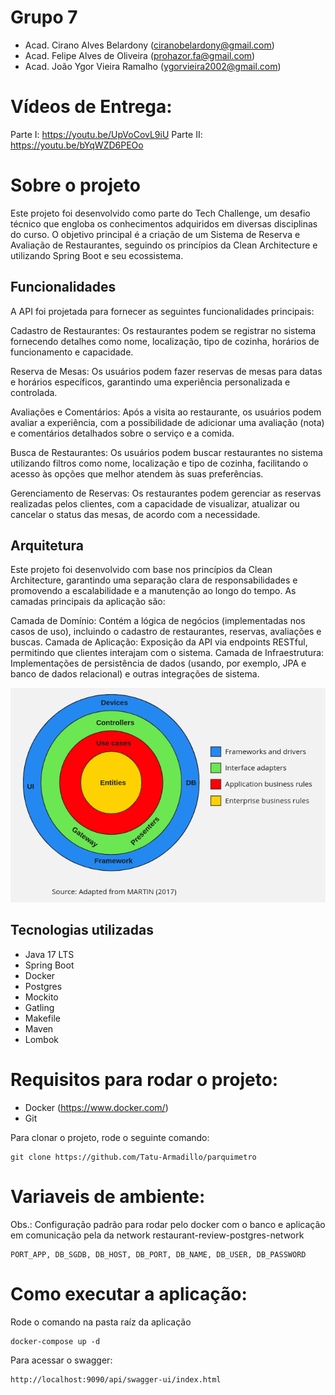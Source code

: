 # Grupo 7
- Acad. Cirano Alves Belardony (ciranobelardony@gmail.com)
- Acad. Felipe Alves de Oliveira (prohazor.fa@gmail.com)
- Acad. João Ygor Vieira Ramalho (ygorvieira2002@gmail.com)

# Vídeos de Entrega:
Parte I: https://youtu.be/UpVoCovL9iU
Parte II: https://youtu.be/bYqWZD6PEOo 

# Sobre o projeto
Este projeto foi desenvolvido como parte do Tech Challenge, um desafio técnico que engloba os conhecimentos adquiridos em diversas disciplinas do curso. O objetivo principal é a criação de um Sistema de Reserva e Avaliação de Restaurantes, seguindo os princípios da Clean Architecture e utilizando Spring Boot e seu ecossistema.

## Funcionalidades
A API foi projetada para fornecer as seguintes funcionalidades principais:

Cadastro de Restaurantes:
Os restaurantes podem se registrar no sistema fornecendo detalhes como nome, localização, tipo de cozinha, horários de funcionamento e capacidade.

Reserva de Mesas:
Os usuários podem fazer reservas de mesas para datas e horários específicos, garantindo uma experiência personalizada e controlada.

Avaliações e Comentários:
Após a visita ao restaurante, os usuários podem avaliar a experiência, com a possibilidade de adicionar uma avaliação (nota) e comentários detalhados sobre o serviço e a comida.

Busca de Restaurantes:
Os usuários podem buscar restaurantes no sistema utilizando filtros como nome, localização e tipo de cozinha, facilitando o acesso às opções que melhor atendem às suas preferências.

Gerenciamento de Reservas:
Os restaurantes podem gerenciar as reservas realizadas pelos clientes, com a capacidade de visualizar, atualizar ou cancelar o status das mesas, de acordo com a necessidade.

## Arquitetura
Este projeto foi desenvolvido com base nos princípios da Clean Architecture, garantindo uma separação clara de responsabilidades e promovendo a escalabilidade e a manutenção ao longo do tempo. As camadas principais da aplicação são:

Camada de Domínio: Contém a lógica de negócios (implementadas nos casos de uso), incluindo o cadastro de restaurantes, reservas, avaliações e buscas.
Camada de Aplicação: Exposição da API via endpoints RESTful, permitindo que clientes interajam com o sistema.
Camada de Infraestrutura: Implementações de persistência de dados (usando, por exemplo, JPA e banco de dados relacional) e outras integrações de sistema.

![Clean arch](images/clean-arch.png)

## Tecnologias utilizadas
- Java 17 LTS
- Spring Boot
- Docker
- Postgres
- Mockito
- Gatling
- Makefile
- Maven
- Lombok


# Requisitos para rodar o projeto:
* Docker (https://www.docker.com/)
* Git

Para clonar o projeto, rode o seguinte comando:
```
git clone https://github.com/Tatu-Armadillo/parquimetro
```

# Variaveis de ambiente:
Obs.: Configuração padrão para rodar pelo docker com o banco e aplicação em comunicação pela da network restaurant-review-postgres-network 
```
PORT_APP, DB_SGDB, DB_HOST, DB_PORT, DB_NAME, DB_USER, DB_PASSWORD
```

# Como executar a aplicação:
Rode o comando na pasta raíz da aplicação
```
docker-compose up -d
```

Para acessar o swagger:
```
http://localhost:9090/api/swagger-ui/index.html
```
